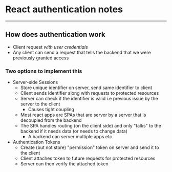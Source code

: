 # React authentication notes

---

## How does authentication work

- Client request *with user credentials*
- Any client can send a request that tells the backend that we were previously granted access

### Two options to implement this

- Server-side Sessions
  - Store unique identifier on server, send same identifier to client
  - Client sends identifier along with requests to protected resources
  - Server can check if the identifier is valid i.e previous issue by the server to the client
    - Causes tight coupling
  - Most react apps are SPAs that are server by a server that is decoupled from the backend
  - The SPA handles routing (on the client side) and only "talks" to the backend if it needs data (or needs to change data)
    - A backend can server multiple apps etc
- Authentication Tokens
  - Create (but not store) "permission" token on server and send it to the client
  - Client attaches token to future requests for protected resources
  - Server can then verify the attached token